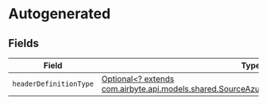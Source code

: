 # Autogenerated


## Fields

| Field                                                                                                                                                             | Type                                                                                                                                                              | Required                                                                                                                                                          | Description                                                                                                                                                       |
| ----------------------------------------------------------------------------------------------------------------------------------------------------------------- | ----------------------------------------------------------------------------------------------------------------------------------------------------------------- | ----------------------------------------------------------------------------------------------------------------------------------------------------------------- | ----------------------------------------------------------------------------------------------------------------------------------------------------------------- |
| `headerDefinitionType`                                                                                                                                            | [Optional<? extends com.airbyte.api.models.shared.SourceAzureBlobStorageHeaderDefinitionType>](../../models/shared/SourceAzureBlobStorageHeaderDefinitionType.md) | :heavy_minus_sign:                                                                                                                                                | N/A                                                                                                                                                               |